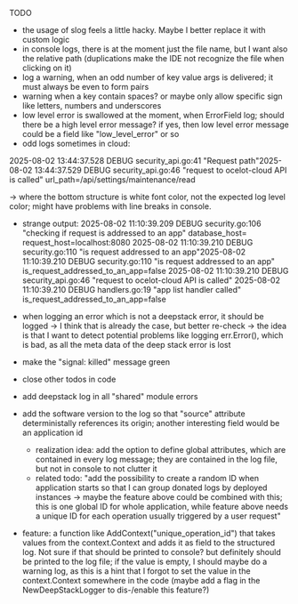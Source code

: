 TODO

* the usage of slog feels a little hacky. Maybe I better replace it with custom logic
* in console logs, there is at the moment just the file name, but I want also the relative path (duplications make the IDE not recognize the file when clicking on it)
* log a warning, when an odd number of key value args is delivered; it must always be even to form pairs
* warning when a key contain spaces? or maybe only allow specific sign like letters, numbers and underscores
* low level error is swallowed at the moment, when ErrorField log; should there be a high level error message? if yes, then low level error message could be a field like "low_level_error" or so
* odd logs sometimes in cloud:

2025-08-02 13:44:37.528 DEBUG security_api.go:41 "Request path"2025-08-02 13:44:37.529 DEBUG security_api.go:46 "request to ocelot-cloud API is called"
url_path=/api/settings/maintenance/read

-> where the bottom structure is white font color, not the expected log level color; might have problems with line breaks in console.

* strange output:
  2025-08-02 11:10:39.209 DEBUG security.go:106 "checking if request is addressed to an app" database_host= request_host=localhost:8080
  2025-08-02 11:10:39.210 DEBUG security.go:110 "is request addressed to an app"2025-08-02 11:10:39.210 DEBUG security.go:110 "is request addressed to an app" is_request_addressed_to_an_app=false
  2025-08-02 11:10:39.210 DEBUG security_api.go:46 "request to ocelot-cloud API is called"
  2025-08-02 11:10:39.210 DEBUG handlers.go:19 "app list handler called"
  is_request_addressed_to_an_app=false

* when logging an error which is not a deepstack error, it should be logged -> I think that is already the case, but better re-check -> the idea is that I want to detect potential problems like logging err.Error(), which is bad, as all the meta data of the deep stack error is lost
* make the "signal: killed" message green
* close other todos in code
* add deepstack log in all "shared" module errors
* add the software version to the log so that "source" attribute deterministally references its origin; another interesting field would be an application id
  * realization idea: add the option to define global attributes, which are contained in every log message; they are contained in the log file, but not in console to not clutter it
  * related todo: "add the possibility to create a random ID when application starts so that I can group donated logs by deployed instances -> maybe the feature above could be combined with this; this is one global ID for whole application, while feature above needs a unique ID for each operation usually triggered by a user request"
* feature: a function like AddContext("unique_operation_id") that takes values from the context.Context and adds it as field to the structured log. Not sure if that should be printed to console? but definitely should be printed to the log file; if the value is empty, I should maybe do a warning log, as this is a hint that I forgot to set the value in the context.Context somewhere in the code (maybe add a flag in the NewDeepStackLogger to dis-/enable this feature?)